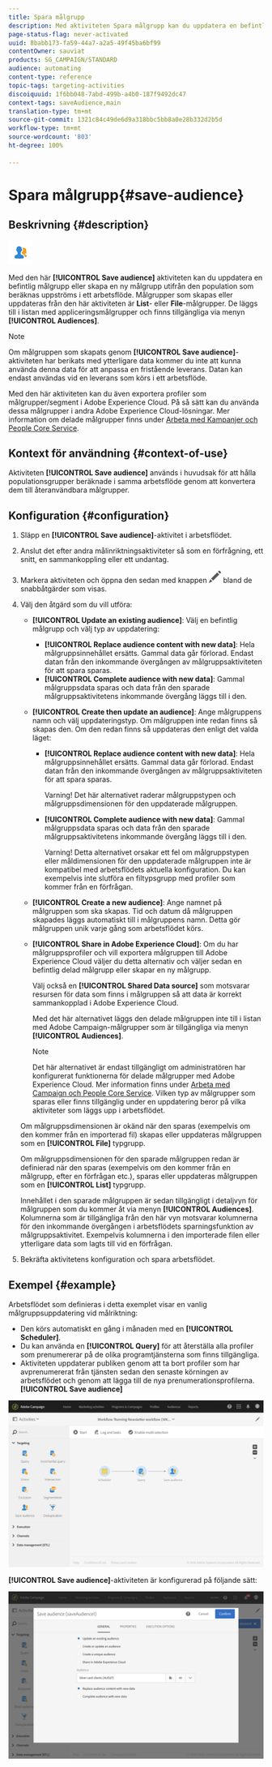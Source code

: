 ```yaml
---
title: Spara målgrupp
description: Med aktiviteten Spara målgrupp kan du uppdatera en befintlig målgrupp eller skapa en ny målgrupp utifrån population som beräknas uppströms i ett arbetsflöde.
page-status-flag: never-activated
uuid: 8babb173-fa59-44a7-a2a5-49f45ba6bf99
contentOwner: sauviat
products: SG_CAMPAIGN/STANDARD
audience: automating
content-type: reference
topic-tags: targeting-activities
discoiquuid: 1f6bb048-7abd-499b-a4b0-187f9492dc47
context-tags: saveAudience,main
translation-type: tm+mt
source-git-commit: 1321c84c49de6d9a318bbc5bb8a0e28b332d2b5d
workflow-type: tm+mt
source-wordcount: '803'
ht-degree: 100%

---
```



# Spara målgrupp{#save-audience}

## Beskrivning {#description}

![](assets/save_audience.png)

Med den här **[!UICONTROL Save audience]** aktiviteten kan du uppdatera en befintlig målgrupp eller skapa en ny målgrupp utifrån den population som beräknas uppströms i ett arbetsflöde.  Målgrupper som skapas eller uppdateras från den här aktiviteten är **List**- eller **File**-målgrupper.  De läggs till i listan med appliceringsmålgrupper och finns tillgängliga via menyn **[!UICONTROL Audiences]**.

>[!NOTE]
>
>Om målgruppen som skapats genom **[!UICONTROL Save audience]**-aktiviteten har berikats med ytterligare data kommer du inte att kunna använda denna data för att anpassa en fristående leverans.  Datan kan endast användas vid en leverans som körs i ett arbetsflöde.

Med den här aktiviteten kan du även exportera profiler som målgrupper/segment i Adobe Experience Cloud.    På så sätt kan du använda dessa målgrupper i andra Adobe Experience Cloud-lösningar.  Mer information om delade målgrupper finns under [Arbeta med Kampanjer och People Core Service](../../integrating/using/about-campaign-audience-manager-or-people-core-service-integration.md).

## Kontext för användning {#context-of-use}

Aktiviteten **[!UICONTROL Save audience]** används i huvudsak för att hålla populationsgrupper beräknade i samma arbetsflöde genom att konvertera dem till återanvändbara målgrupper.  

## Konfiguration {#configuration}

1. Släpp en **[!UICONTROL Save audience]**-aktivitet i arbetsflödet.
1. Anslut det efter andra målinriktningsaktiviteter så som en förfrågning, ett snitt, en sammankoppling eller ett undantag.
1. Markera aktiviteten och öppna den sedan med knappen ![](assets/edit_darkgrey-24px.png) bland de snabbåtgärder som visas.
1. Välj den åtgärd som du vill utföra:

   * **[!UICONTROL Update an existing audience]**: Välj en befintlig målgrupp och välj typ av uppdatering:

      * **[!UICONTROL Replace audience content with new data]**: Hela målgruppsinnehållet ersätts.  Gammal data går förlorad.  Endast datan från den inkommande övergången av målgruppsaktiviteten för att spara sparas.
      * **[!UICONTROL Complete audience with new data]**: Gammal målgruppsdata sparas och data från den sparade målgruppsaktivitetens inkommande övergång läggs till i den.
   * **[!UICONTROL Create then update an audience]**: Ange målgruppens namn och välj uppdateringstyp.  Om målgruppen inte redan finns så skapas den.  Om den redan finns så uppdateras den enligt det valda läget:

      * **[!UICONTROL Replace audience content with new data]**: Hela målgruppsinnehållet ersätts. Gammal data går förlorad.  Endast datan från den inkommande övergången av målgruppsaktiviteten för att spara sparas.

         Varning! Det här alternativet raderar målgruppstypen och målgruppsdimensionen för den uppdaterade målgruppen.

      * **[!UICONTROL Complete audience with new data]**: Gammal målgruppsdata sparas och data från den sparade målgruppsaktivitetens inkommande övergång läggs till i den.

         Varning! Detta alternativet orsakar ett fel om målgruppstypen eller måldimensionen för den uppdaterade målgruppen inte är kompatibel med arbetsflödets aktuella konfiguration.  Du kan exempelvis inte slutföra en filtypsgrupp med profiler som kommer från en förfrågan.
   * **[!UICONTROL Create a new audience]**: Ange namnet på målgruppen som ska skapas.  Tid och datum då målgruppen skapades läggs automatiskt till i målgruppens namn.  Detta gör målgruppen unik varje gång som arbetsflödet körs.
   * **[!UICONTROL Share in Adobe Experience Cloud]**: Om du har målgruppsprofiler och vill exportera målgruppen till Adobe Experience Cloud väljer du detta alternativ och väljer sedan en befintlig delad målgrupp eller skapar en ny målgrupp.

      Välj också en **[!UICONTROL Shared Data source]** som motsvarar resursen för data som finns i målgruppen så att data är korrekt sammankopplad i Adobe Experience Cloud.

      Med det här alternativet läggs den delade målgruppen inte till i listan med Adobe Campaign-målgrupper som är tillgängliga via menyn **[!UICONTROL Audiences]**.

      >[!NOTE]
      >
      >Det här alternativet är endast tillgängligt om administratören har konfigurerat funktionerna för delade målgrupper med Adobe Experience Cloud.  Mer information finns under [Arbeta med Campaign och People Core Service](../../integrating/using/about-campaign-audience-manager-or-people-core-service-integration.md).
   Vilken typ av målgrupper som sparas eller finns tillgänglig under en uppdatering beror på vilka aktiviteter som läggs upp i arbetsflödet.

   Om målgruppsdimensionen är okänd när den sparas (exempelvis om den kommer från en importerad fil) skapas eller uppdateras målgruppen som en **[!UICONTROL File]** typgrupp.

   Om målgruppsdimensionen för den sparade målgruppen redan är definierad när den sparas (exempelvis om den kommer från en målgrupp, efter en förfrågan etc.), sparas eller uppdateras målgruppen som en **[!UICONTROL List]** typgrupp.

   Innehållet i den sparade målgruppen är sedan tillgängligt i detaljvyn för målgruppen som du kommer åt via menyn **[!UICONTROL Audiences]**.  Kolumnerna som är tillgängliga från den här vyn motsvarar kolumnerna för den inkommande övergången i arbetsflödets sparningsfunktion av målgruppsaktivitet.  Exempelvis kolumnerna i den importerade filen eller ytterligare data som lagts till vid en förfrågan.

1. Bekräfta aktivitetens konfiguration och spara arbetsflödet.

## Exempel {#example}

Arbetsflödet som definieras i detta exemplet visar en vanlig målgruppsuppdatering vid målriktning:

* Den körs automatiskt en gång i månaden med en **[!UICONTROL Scheduler]**.
* Du kan använda en **[!UICONTROL Query]** för att återställa alla profiler som prenumererar på de olika programtjänsterna som finns tillgängliga.
* Aktiviteten uppdaterar publiken genom att ta bort profiler som har avprenumererat från tjänsten sedan den senaste körningen av arbetsflödet och genom att lägga till de nya prenumerationsprofilerna. **[!UICONTROL Save audience]**

![](assets/save_audience_example_1.png)

**[!UICONTROL Save audience]**-aktiviteten är konfigurerad på följande sätt:

![](assets/save_audience_example_2.png)


